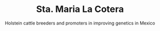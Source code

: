 ---
templateKey: index
lang: en
title: Sta. Maria La Cotera # used for seo
subtitle: Holstein cattle breeders and promoters in improving genetics in Mexico  # used for seo
section_1:
    title: 1st Seccion
    subtitle: section 1
    description: just a simple description 
    button1_Title: Learn more...
section_2:
    title: The best of the best
    subtitle: Passion driven success
    description: Here are some of our best cows
contact_info:
    title: Contact Us
    subtitle: We'd like to invite you to know more about us
    description: Call us or send us an email with any doubts or interests on our genetics
---